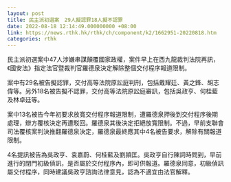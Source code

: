 ```yaml
---
layout: post
title: 民主派初選案　29人擬認罪18人擬不認罪
date: 2022-08-18 12:14:49.000000000 +08:00
link: https://news.rthk.hk/rthk/ch/component/k2/1662951-20220818.htm
categories: rthk
---
```


民主派初選案中47人涉嫌串謀顛覆國家政權，案件早上在西九龍裁判法院再訊，《國安法》指定法官暨裁判官羅德泉決定解除整個交付程序報道限制。

案中有29名被告擬認罪，交付高等法院原訟庭判刑，包括戴耀廷、黃之鋒、胡志偉等。另外18名被告擬不認罪，交付高等法院原訟庭審訊，包括吳政亨、何桂藍及林卓廷等。

案中13名被告今年初要求放寬交付程序報道限制，遭羅德泉押後到交付程序後期處理，辯方覆核決定再遭駁回。羅德泉其後決定拒絕放寬限制。不過，早前支聯會司法覆核案判決推翻羅德泉決定，羅德泉最終應其中4名被告要求，解除有關報道限制。

4名提訊被告為吳政亨、袁嘉蔚、何桂藍及劉頴匡。吳政亨自行陳詞時問到，早前進行的閉門初級偵訊，是否屬於交付程序內，即可供報道。羅德泉同意，初級偵訊屬交付程序，同時建議吳政亨諮詢法律意見，認為不適宜由法官解釋。
